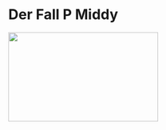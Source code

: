 <h1>
<h1>Der Fall P Middy</h1></h1>
<img src="https://github.com/user-attachments/assets/1d087df4-4658-4f06-966e-9ee5767d18ca" width="300" height="180">
